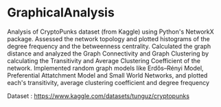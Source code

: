 # GraphicalAnalysis

Analysis of CryptoPunks dataset (from Kaggle) using Python's NetworkX package. Assessed the network topology and plotted histograms of the degree frequency and the betweenness centrality. Calculated the graph distance and analyzed the Graph Connectivity and Graph Clustering by calculating the Transitivity and Average Clustering Coefficient of the network. Implemented random graph models like Erdős–Rényi Model, Preferential Attatchment Model and Small World Networks, and plotted each's transitivity, average clustering coefficient and degree frequency

Dataset : https://www.kaggle.com/datasets/tunguz/cryptopunks
